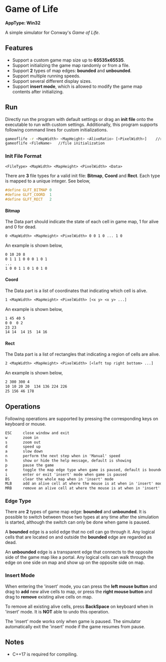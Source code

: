 # Game of Life

**AppType: Win32**

A simple simulator for Conway's *Game of Life*.

## Features

- Support a custom game map size up to **65535x65535**.
- Support initializing the game map randomly or from a file.
- Support **2** types of map edges: **bounded** and **unbounded**.
- Support multiple running speeds.
- Support several different display sizes.
- Support **insert mode**, which is allowed to modify the game map contents after initializing.

## Run

Directly run the program with default settings or drag an **init file** onto the executable to run with custom settings. Additionally, this program supports following command lines for custom initializations.
```sh
gameoflife -r <MapWidth> <MapHeight> <AliveRatio> [<PixelWidth>]    //random initialization
gameoflife <FileName>   //file initialization
```

### Init File Format

```txt
<FileType> <MapWidth> <MapHeight> <PixelWidth> <Data>
```

There are **3** file types for a valid init file: **Bitmap**, **Coord** and **Rect**. Each type is mapped to a unique integer. See below,
```c++
#define GLFT_BITMAP 0
#define GLFT_COORD  1
#define GLFT_RECT   2
```

#### Bitmap

The Data part should indicate the state of each cell in game map, 1 for alive and 0 for dead.
```txt
0 <MapWidth> <MapHeight> <PixelWidth> 0 0 1 0 ... 1 0
```

An example is shown below,
```txt
0 10 20 8
0 1 1 1 0 0 0 1 0 1
...
1 0 0 1 1 0 1 0 1 0
```

#### Coord

The Data part is a list of coordinates that indicating which cell is alive.
```txt
1 <MapWidth> <MapHeight> <PixelWidth> [<x y> <x y> ...]
```

An example is shown below,
```txt
1 45 40 5
0 0  0 2
23 23
14 14  14 15  14 16
```

#### Rect

The Data part is a list of rectangles that indicating a region of cells are alive.
```txt
2 <MapWidth> <MapHeight> <PixelWidth> [<left top right bottom> ...]
```

An example is shown below,
```txt
2 300 300 4
10 10 20 20  134 136 224 226
25 156 46 178
```

## Operations

Following operations are supported by pressing the corresponding keys on keyboard or mouse.
```txt
ESC     close window and exit
w       zoom in
s       zoom out
d       speed up
a       slow down
n       perform the next step when in 'Manual' speed
h       show or hide the help message, default is showing
p       pause the game
e       toggle the map edge type when game is paused, default is bounded
i       enter or exit 'insert' mode when game is paused
BS      clear the whole map when in 'insert' mode
MLB     add an alive cell at where the mouse is at when in 'insert' mode
MRB     remove an alive cell at where the mouse is at when in 'insert' mode
```

### Edge Type

There are **2** types of game map edge: **bounded** and **unbounded**. It is possible to switch between those two types at any time after the simulation is started, although the switch can only be done when game is paused.

A **bounded** edge is a solid edge that no cell can go through it. Any logical cells that are located on and outside the **bounded** edge are regarded as dead.

An **unbounded** edge is a transparent edge that connects to the opposite side of the game map like a portal. Any logical cells can walk through the edge on one side on map and show up on the opposite side on map.

### Insert Mode

When entering the 'insert' mode, you can press the **left mouse button** and drag to **add** new alive cells to map, or press the **right mouse button** and drag to **remove** existing alive cells on map.

To remove all existing alive cells, press **BackSpace** on keyboard when in 'insert' mode. It is **NOT** able to undo this operation.

The 'insert' mode works only when game is paused. The simulator automatically exit the 'insert' mode if the game resumes from pause.

## Notes

- C++17 is required for compiling.
